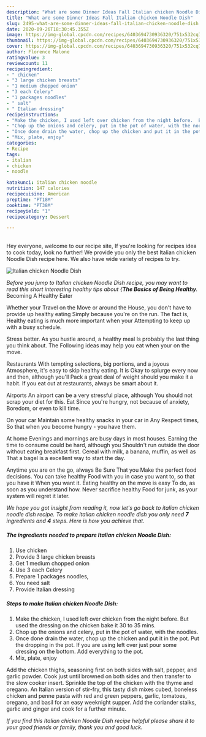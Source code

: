 ```yaml
---
description: "What are some Dinner Ideas Fall Italian chicken Noodle Dish"
title: "What are some Dinner Ideas Fall Italian chicken Noodle Dish"
slug: 2495-what-are-some-dinner-ideas-fall-italian-chicken-noodle-dish
date: 2020-09-26T18:30:45.355Z
image: https://img-global.cpcdn.com/recipes/6403694730936320/751x532cq70/italian-chicken-noodle-dish-recipe-main-photo.jpg
thumbnail: https://img-global.cpcdn.com/recipes/6403694730936320/751x532cq70/italian-chicken-noodle-dish-recipe-main-photo.jpg
cover: https://img-global.cpcdn.com/recipes/6403694730936320/751x532cq70/italian-chicken-noodle-dish-recipe-main-photo.jpg
author: Florence Malone
ratingvalue: 3
reviewcount: 11
recipeingredient:
- " chicken"
- "3 large chicken breasts"
- "1 medium chopped onion"
- "3 each Celery"
- "1 packages noodles"
- " salt"
- " Italian dressing"
recipeinstructions:
- "Make the chicken, I used left over chicken from the night before.  But used the dressing on the chicken bake it 30 to 35 mins."
- "Chop up the onions and celery, put in the pot of water, with the noodles."
- "Once done drain the water, chop up the chicken and put it in the pot. Put the dropping in the pot. If you are using left over just pour some dressing on the bottom. Add everything to the pot."
- "Mix, plate, enjoy"
categories:
- Recipe
tags:
- italian
- chicken
- noodle

katakunci: italian chicken noodle 
nutrition: 147 calories
recipecuisine: American
preptime: "PT18M"
cooktime: "PT38M"
recipeyield: "1"
recipecategory: Dessert

---
```

<br>
Hey everyone, welcome to our recipe site, If you're looking for recipes idea to cook today, look no further! We provide you only the best Italian chicken Noodle Dish recipe here. We also have wide variety of recipes to try.
<br>


![Italian chicken Noodle Dish](https://img-global.cpcdn.com/recipes/6403694730936320/751x532cq70/italian-chicken-noodle-dish-recipe-main-photo.jpg)

<i>Before you jump to Italian chicken Noodle Dish recipe, you may want to read this short interesting healthy tips about {<strong>The Basics of Being Healthy</strong>.</i>
Becoming A Healthy Eater

Whether your Travel on the Move or around the
House, you don't have to provide up healthy eating
Simply because you're on the run. The fact is,
Healthy eating is much more important when your
Attempting to keep up with a busy schedule.


Stress better. As you hustle around, a healthy meal
Is probably the last thing you think about. The
Following ideas may help you eat when your on the move.

Restaurants
With tempting selections, big portions, and a joyous 
Atmosphere, it's easy to skip healthy eating. It is 
Okay to splurge every now and then, although you'll
Pack a great deal of weight should you make it a habit.
If you eat out at restaurants, always be smart
about it.

Airports
An airport can be a very stressful place, although
You should not scrap your diet for this. Eat
Since you're hungry, not because of anxiety,
Boredom, or even to kill time.

On your car
Maintain some healthy snacks in your car in Any Respect times,
So that when you become hungry - you have them.

At home
Evenings and mornings are busy days in most houses.
Earning the time to consume could be hard, although you
Shouldn't run outside the door without eating breakfast
first. Cereal with milk, a banana, muffin, as well as 
That a bagel is a excellent way to start the day.

Anytime you are on the go, always Be Sure That you
Make the perfect food decisions. You can take healthy
Food with you in case you want to, so that you have it
When you want it. Eating healthy on the move is easy
To do, as soon as you understand how. Never sacrifice healthy
Food for junk, as your system will regret it later.


<i>We hope you got insight from reading it, now let's go back to italian chicken noodle dish recipe. To make italian chicken noodle dish you only need <strong>7</strong> ingredients and <strong>4</strong> steps. Here is how you achieve that.
</i>

##### The ingredients needed to prepare Italian chicken Noodle Dish:

1. Use  chicken
1. Provide 3 large chicken breasts
1. Get 1 medium chopped onion
1. Use 3 each Celery
1. Prepare 1 packages noodles,
1. You need  salt
1. Provide  Italian dressing


##### Steps to make Italian chicken Noodle Dish:

1. Make the chicken, I used left over chicken from the night before.  But used the dressing on the chicken bake it 30 to 35 mins.
1. Chop up the onions and celery, put in the pot of water, with the noodles.
1. Once done drain the water, chop up the chicken and put it in the pot. Put the dropping in the pot. If you are using left over just pour some dressing on the bottom. Add everything to the pot.
1. Mix, plate, enjoy


Add the chicken thighs, seasoning first on both sides with salt, pepper, and garlic powder. Cook just until browned on both sides and then transfer to the slow cooker insert. Sprinkle the top of the chicken with the thyme and oregano. An Italian version of stir-fry, this tasty dish mixes cubed, boneless chicken and penne pasta with red and green peppers, garlic, tomatoes, oregano, and basil for an easy weeknight supper. Add the coriander stalks, garlic and ginger and cook for a further minute. 

<i>If you find this Italian chicken Noodle Dish recipe helpful please share it to your good friends or family, thank you and good luck.</i>
